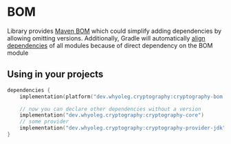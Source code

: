 # BOM

Library provides [Maven BOM](https://docs.gradle.org/current/userguide/platforms.html#sub:bom_import)
which could simplify adding dependencies by allowing omitting versions.
Additionally, Gradle will
automatically [align dependencies](https://docs.gradle.org/current/userguide/dependency_version_alignment.html#aligning_versions_natively_with_gradle)
of all modules because of direct dependency on the BOM module

## Using in your projects

```kotlin
dependencies {
    implementation(platform("dev.whyoleg.cryptography:cryptography-bom:0.1.0"))

    // now you can declare other dependencies without a version 
    implementation("dev.whyoleg.cryptography:cryptography-core")
    // some provider
    implementation("dev.whyoleg.cryptography:cryptography-provider-jdk")
}
```
